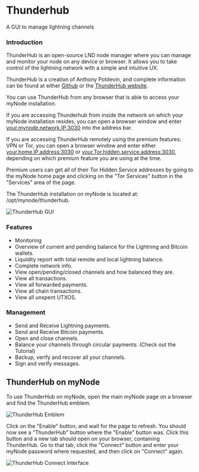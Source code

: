 
# Thunderhub

A GUI to manage lightning channels

### Introduction

ThunderHub is an open-source LND node manager where you can manage and monitor your node on any device or browser. It allows you to take control of the lightning network with a simple and intuitive UX.

ThunderHub is a creation of Anthony Potdevin, and complete information can be found at either [Github](https://github.com/apotdevin/thunderhub) or the [ThunderHub
website](https://thunderhub.io).

You can use ThunderHub from any browser that is able to access your myNode installation.

If you are accessing Thunderhub from inside the network on which your myNode installation resides, you can open a browser window and enter <your.mynode.network.IP:3030> into the address bar.

 If you are accessing ThunderHub remotely using the premium features: VPN or Tor, you can open a browser window and enter either <your.home.IP.address:3030> or <your.Tor.hidden.service.address:3030>, depending on which premium feature you are using at the time.

Premium users can get all of their Tor Hidden Service addresses by going to the myNode home page and clicking on the "Tor Services" button in the "Services" area of the page.

The ThunderHub installation on myNode is located at: /opt/mynode/thunderhub.

![ThunderHub GUI](/images/lightning/ThunderHub/ThunderHub_GUI_comp.png "ThunderHub GUI")

### Features

- Monitoring
- Overview of current and pending balance for the Lightning and Bitcoin wallets.
- Liquidity report with total remote and local lightning balance.
- Complete network info.
- View open/pending/closed channels and how balanced they are.
- View all transactions.
- View all forwarded payments.
- View all chain transactions.
- View all unspent UTXOS.

### Management

- Send and Receive Lightning payments.
- Send and Receive Bitcoin payments.
- Open and close channels.
- Balance your channels through circular payments. (Check out the Tutorial)
- Backup, verify and recover all your channels.
- Sign and verify messages.

## ThunderHub on myNode

To use ThunderHub on myNode, open the main myNode page on a browser and find the ThunderHub emblem.

![ThunderHub Emblem](/images/lightning/ThunderHub/ThunderHub_emblem_comp.png "ThunderHub Emblem")

Click on the "Enable" button, and wait for the page to refresh. You should now see a "ThunderHub" button where the "Enable" button was. Click this button and a new tab should open on your browser, containing ThunderHub.
Go to that tab, click the "Connect" button and enter your myNode password where requested, and then click on "Connect" again.

![ThunderHub Connect Interface](/images/lightning/ThunderHub/ThunderHub_connect_comp.png)
